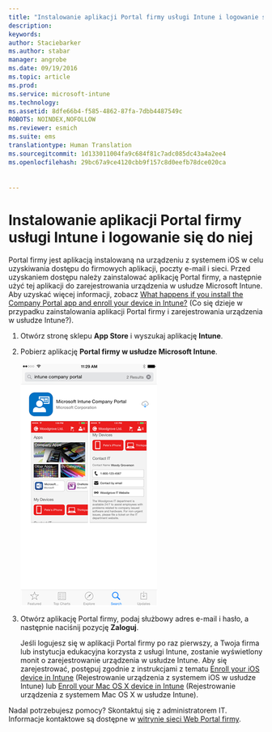```yaml
---
title: "Instalowanie aplikacji Portal firmy usługi Intune i logowanie się do niej | Microsoft Intune"
description: 
keywords: 
author: Staciebarker
ms.author: stabar
manager: angrobe
ms.date: 09/19/2016
ms.topic: article
ms.prod: 
ms.service: microsoft-intune
ms.technology: 
ms.assetid: 8dfe66b4-f585-4862-87fa-7dbb4487549c
ROBOTS: NOINDEX,NOFOLLOW
ms.reviewer: esmich
ms.suite: ems
translationtype: Human Translation
ms.sourcegitcommit: 1d133011004fa9c684f81c7adc085dc43a4a2ee4
ms.openlocfilehash: 29bc67a9ce4120cbb9f157c8d0eefb78dce020ca


---
```



# Instalowanie aplikacji Portal firmy usługi Intune i logowanie się do niej

Portal firmy jest aplikacją instalowaną na urządzeniu z systemem iOS w celu uzyskiwania dostępu do firmowych aplikacji, poczty e-mail i sieci.  Przed uzyskaniem dostępu należy zainstalować aplikację Portal firmy, a następnie użyć tej aplikacji do zarejestrowania urządzenia w usłudze Microsoft Intune. Aby uzyskać więcej informacji, zobacz [What happens if you install the Company Portal app and enroll your device in Intune?](what-happens-if-you-install-the-company-portal-app-and-enroll-your-device-in-intune-ios.md) (Co się dzieje w przypadku zainstalowania aplikacji Portal firmy i zarejestrowania urządzenia w usłudze Intune?).

1.  Otwórz stronę sklepu **App Store** i wyszukaj aplikację **Intune**.

2.  Pobierz aplikację **Portal firmy w usłudze Microsoft Intune**.

    ![Pobieranie aplikacji Portal firmy w usłudze Intune](./media/ios-cpinstall-1-cpinstore.png)

3.  Otwórz aplikację Portal firmy, podaj służbowy adres e-mail i hasło, a następnie naciśnij pozycję **Zaloguj**.

    Jeśli logujesz się w aplikacji Portal firmy po raz pierwszy, a Twoja firma lub instytucja edukacyjna korzysta z usługi Intune, zostanie wyświetlony monit o zarejestrowanie urządzenia w usłudze Intune. Aby się zarejestrować, postępuj zgodnie z instrukcjami z tematu [Enroll your iOS device in Intune](enroll-your-device-in-intune-ios.md) (Rejestrowanie urządzenia z systemem iOS w usłudze Intune) lub [Enroll your Mac OS X device in Intune](enroll-your-device-in-intune-mac-os-x.md) (Rejestrowanie urządzenia z systemem Mac OS X w usłudze Intune).

Nadal potrzebujesz pomocy? Skontaktuj się z administratorem IT. Informacje kontaktowe są dostępne w [witrynie sieci Web Portal firmy](http://portal.manage.microsoft.com).



<!--HONumber=Oct16_HO2-->


